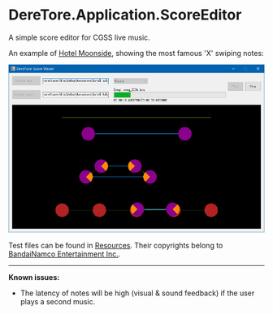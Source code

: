 ﻿# DereTore.Application.ScoreEditor

A simple score editor for CGSS live music.

An example of [Hotel Moonside](http://www.project-imas.com/wiki/Hotel_Moonside), showing the most famous 'X' swiping notes:

![Hotel Moonside](sv-screenshot-1.jpg)

Test files can be found in [Resources](/Resources). Their copyrights belong to [BandaiNamco Entertainment Inc.](http://bandainamcoent.co.jp/).

------

**Known issues:**

- The latency of notes will be high (visual & sound feedback) if the user plays a second music.
